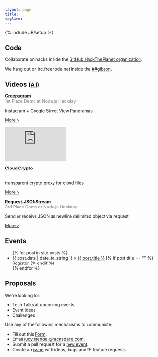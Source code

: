 ```yaml
---
layout: page
title:
tagline: 
---
```

{% include JB/setup %}

## Code

Collaborate on hacks inside the [GitHub HackThePlanet organization](https://github.com/HackThePlanet ). 

We hang out on irc.freenode.net inside the [##gibson](irc://irc.freenode.net:4443/%23%23gibson ).



## Videos <small>(<a href="/videos.html">All</a>)</small>

<div class="row" style="margin-bottom: 10px;">
  <div class="span3">
    <p><b><a href="http://creepagram.com/">Creepagram</a></b><br /><span style="color:grey;">1st Place Demo at Node.js Hackday</span></p>
    <p>Instagram + Google Street View Panoramas</p>
    <p><a href="https://github.com/mindflash/creepagram" class="btn btn">More &raquo;</a></p>
    <iframe src="http://player.vimeo.com/video/38053195?portrait=0" width="201" height="113" frameborder="0" >
      Creepagram
    </iframe>
  </div>

  <div class="span3">
    <p><b>Cloud Crypto</b><br /><span>&nbsp;</span></p>
    <p>transparent crypto proxy for cloud files</p>
    <p><a href="https://github.com/philips/cloudfiles-crypto-proxy" class="btn btn">More &raquo;</a></p>
  </div>

  <div class="span3">
    <p><b>Request-JSONStream</b><br /><span style="color:grey;">3rd Place Demo at Node.js Hackday</span></p>
    <p>Send or receive JSON as newline delimited object via request</p>
    <p><a href="https://github.com/smurthas/Request-JSONStream" class="btn btn">More &raquo;</a></p>
  </div>
</div>

## Events

<ul class="posts">
  {% for post in site.posts %}
    <li>
      <span>{{ post.date | date_to_string }}</span> &raquo; <a href="{{ BASE_PATH }}{{ post.url }}">{{ post.title }}</a>
      {% if post.title == "" %}
        <span class="label label-warning"><a href="http://datavizhackday.eventbrite.com/">Register</a></span>
      {% endif %}
    </li>
  {% endfor %}
</ul>

## Proposals

We're looking for:

<ul>
  <li>Tech Talks at upcoming events</li>
  <li>Event ideas</li>
  <li>Challenges</li>
</ul>

Use any of the following mechanisms to communicte:

<ul>
  <li>Fill out this <a href="http://bit.ly/rssfhack">Form</a>.</li>
  <li>Email <a href="mailto:lucy.mendel@rackspace.com">lucy.mendel@rackspace.com</a>.</li>
  <li>Submit a pull request for a <a href="https://github.com/HackThePlanet/hacktheplanet.github.com/tree/master/_posts">new event</a>.</li>
  <li>Create an <a href="http://github.com/hacktheplanet/hacktheplanet.github.com/issues">issue</a> with ideas, bugs andPP feature requests.</li>
</ul>
